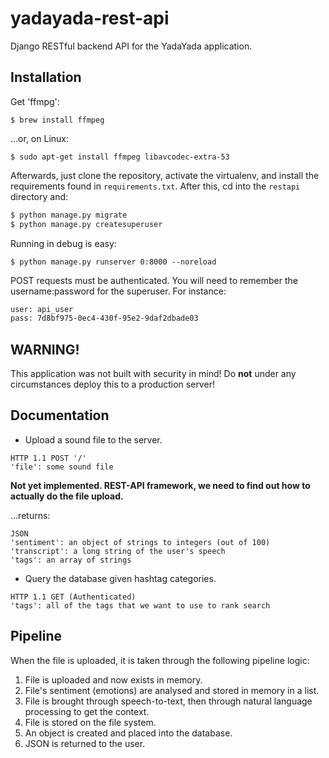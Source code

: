 yadayada-rest-api
=================

Django RESTful backend API for the YadaYada application.

Installation
------------

Get 'ffmpg':

```
$ brew install ffmpeg
```

...or, on Linux:

```
$ sudo apt-get install ffmpeg libavcodec-extra-53
```

Afterwards, just clone the repository, activate the virtualenv, and install the requirements found in `requirements.txt`. After this, cd into the `restapi` directory and:

```sh
$ python manage.py migrate
$ python manage.py createsuperuser
```

Running in debug is easy:

```
$ python manage.py runserver 0:8000 --noreload
```

POST requests must be authenticated. You will need to remember the username:password for the superuser. For instance:

```sh
user: api_user
pass: 7d8bf975-0ec4-430f-95e2-9daf2dbade03
```

WARNING!
--------

This application was not built with security in mind! Do **not** under any circumstances deploy this to a production server!

Documentation
-------------

-	Upload a sound file to the server.

```
HTTP 1.1 POST '/'
'file': some sound file
```

**Not yet implemented. REST-API framework, we need to find out how to actually do the file upload.**

...returns:

```
JSON
'sentiment': an object of strings to integers (out of 100)
'transcript': a long string of the user's speech
'tags': an array of strings
```

-	Query the database given hashtag categories.

```
HTTP 1.1 GET (Authenticated)
'tags': all of the tags that we want to use to rank search
```

Pipeline
--------

When the file is uploaded, it is taken through the following pipeline logic:

1.	File is uploaded and now exists in memory.
2.	File's sentiment (emotions) are analysed and stored in memory in a list.
3.	File is brought through speech-to-text, then through natural language processing to get the context.
4.	File is stored on the file system.
5.	An object is created and placed into the database.
6.	JSON is returned to the user.
